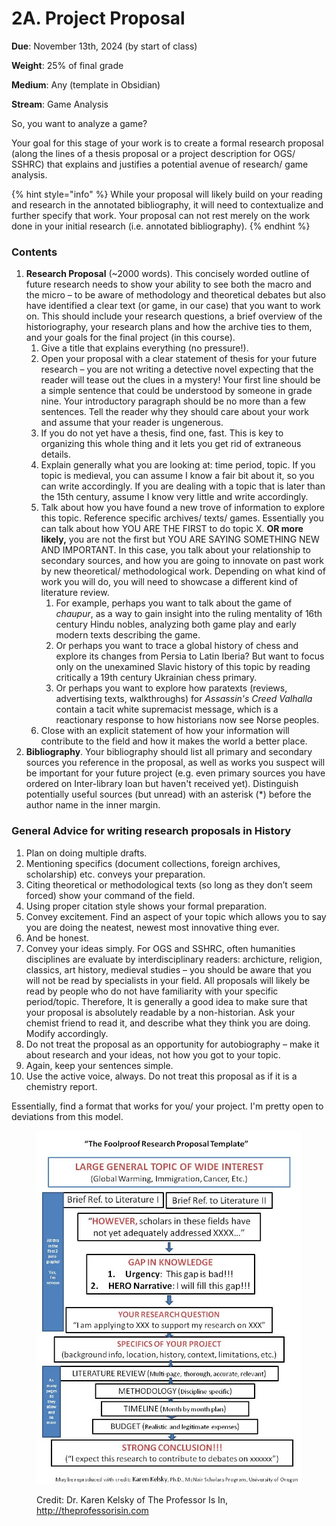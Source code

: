 # 2A. Project Proposal

**Due**: November 13th, 2024 (by start of class)

**Weight**: 25% of final grade

**Medium**: Any (template in Obsidian)

**Stream**: Game Analysis

So, you want to analyze a game?

Your goal for this stage of your work is to create a formal research proposal (along the lines of a thesis proposal or a project description for OGS/ SSHRC) that explains and justifies a potential avenue of research/ game analysis. &#x20;

{% hint style="info" %}
While your proposal will likely build on your reading and research in the annotated bibliography, it will need to contextualize and further specify that work. Your proposal can not rest merely on the work done in your initial research (i.e. annotated bibliography).
{% endhint %}

### Contents

1. **Research Proposal** (\~2000 words). This concisely worded outline of future research needs to show your ability to see both the macro and the micro – to be aware of methodology and theoretical debates but also have identified a clear text (or game, in our case) that you want to work on. This should include your research questions, a brief overview of the historiography, your research plans and how the archive ties to them, and your goals for the final project (in this course).
   1. Give a title that explains everything (no pressure!).&#x20;
   2. Open your proposal with a clear statement of thesis for your future research – you are not writing a detective novel expecting that the reader will tease out the clues in a mystery! Your first line should be a simple sentence that could be understood by someone in grade nine. Your introductory paragraph should be no more than a few sentences. Tell the reader why they should care about your work and assume that your reader is ungenerous.&#x20;
   3. If you do not yet have a thesis, find one, fast. This is key to organizing this whole thing and it lets you get rid of extraneous details.&#x20;
   4. Explain generally what you are looking at: time period, topic. If you topic is medieval, you can assume I know a fair bit about it, so you can write accordingly. If you are dealing with a topic that is later than the 15th century, assume I know very little and write accordingly.
   5. Talk about how you have found a new trove of information to explore this topic. Reference specific archives/ texts/ games. Essentially you can talk about how YOU ARE THE FIRST to do topic X. **OR more likely,** you are not the first but YOU ARE SAYING SOMETHING NEW AND IMPORTANT. In this case, you talk about your relationship to secondary sources, and how you are going to innovate on past work by new theoretical/ methodological work. Depending on what kind of work you will do, you will need to showcase a different kind of literature review.&#x20;
      1. For example, perhaps you want to talk about the game of _chaupur_, as a way to gain insight into the ruling mentality of 16th century Hindu nobles, analyzing both game play and early modern texts describing the game.&#x20;
      2. Or perhaps you want to trace a global history of chess and explore its changes from Persia to Latin Iberia? But want to focus only on the unexamined Slavic history of this topic by reading critically a 19th century Ukrainian chess primary.&#x20;
      3. Or perhaps you want to explore how paratexts (reviews, advertising texts, walkthroughs) for _Assassin's Creed Valhalla_ contain a tacit white supremacist message, which is a reactionary response to how historians now see Norse peoples.&#x20;
   6. Close with an explicit statement of how your information will contribute to the field and how it makes the world a better place.
2. **Bibliography**. Your bibliography should list all primary and secondary sources you reference in the proposal, as well as works you suspect will be important for your future project (e.g. even primary sources you have ordered on Inter-library loan but haven't received yet). Distinguish potentially useful sources (but unread) with an asterisk (\*) before the author name in the inner margin.&#x20;

### General Advice for writing research proposals in History

1. Plan on doing multiple drafts.
2. Mentioning specifics (document collections, foreign archives, scholarship) etc. conveys your preparation.
3. Citing theoretical or methodological texts (so long as they don’t seem forced) show your command of the field.
4. Using proper citation style shows your formal preparation.
5. Convey excitement. Find an aspect of your topic which allows you to say you are doing the neatest, newest most innovative thing ever.&#x20;
6. And be honest.
7. Convey your ideas simply. For OGS and SSHRC, often humanities disciplines are evaluate by interdisciplinary readers: archicture, religion, classics, art history, medieval studies – you should be aware that you will not be read by specialists in your field. All proposals will likely be read by people who do not have familiarity with your specific period/topic. Therefore, It is generally a good idea to make sure that your proposal is absolutely readable by a non-historian. Ask your chemist friend to read it, and describe what they think you are doing. Modify accordingly.
8. Do not treat the proposal as an opportunity for autobiography – make it about research and your ideas, not how you got to your topic.
9. Again, keep your sentences simple.
10. Use the active voice, always. Do not treat this proposal as if it is a chemistry report.

Essentially, find a format that works for you/ your project. I'm pretty open to deviations from this model.&#x20;

<figure><img src="../../../../.gitbook/assets/research-proposal-flowchart.jpg" alt=""><figcaption><p>Credit:  Dr. Karen Kelsky of The Professor Is In, <a href="http://theprofessorisin.com/">http://theprofessorisin.com</a></p></figcaption></figure>
